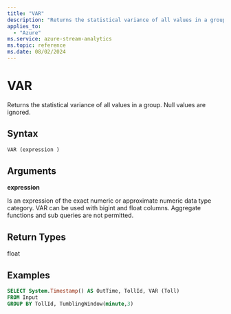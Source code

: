 ```yaml
---
title: "VAR"
description: "Returns the statistical variance of all values in a group."
applies_to: 
  - "Azure"
ms.service: azure-stream-analytics
ms.topic: reference
ms.date: 08/02/2024
---
```

# VAR
  Returns the statistical variance of all values in a group. Null values are ignored.  
  
 ## Syntax  
  
```SQL   
VAR (expression )  
```  
  
## Arguments  
 **expression**  
  
 Is an expression of the exact numeric or approximate numeric data type category. VAR can be used with bigint and float columns. Aggregate functions and sub queries are not permitted.  
  
## Return Types  
 float  
  
## Examples  
  
```SQL  
SELECT System.Timestamp() AS OutTime, TollId, VAR (Toll)   
FROM Input  
GROUP BY TollId, TumblingWindow(minute,3)  
  
```  
  
  
